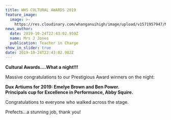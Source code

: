 ```yaml
---
title: WHS CULTURAL AWARDS 2019
feature_image:
  image: >-
    https://res.cloudinary.com/whanganuihigh/image/upload/v1571957947/News/DUX.Emelye-Brown_-Ben-Power.trim-right.jpg
news_author:
  date: 2019-10-24T22:43:02.959Z
  name: Mrs J Jones
  publication: Teacher in Charge
show_in_slider: true
date: 2019-10-24T22:43:02.982Z
---
```

**Cultural Awards....What a night!!!**

Massive congratulations to our Prestigious Award winners on the night:
  
**Dux Artiums for 2019:
Emelye Brown and Ben Power.**  
**Principals cup for Excellence in Performance, Abby Squire.**

Congratulations to everyone who walked across the stage.  

Prefects...a stunning job, thank you! 
